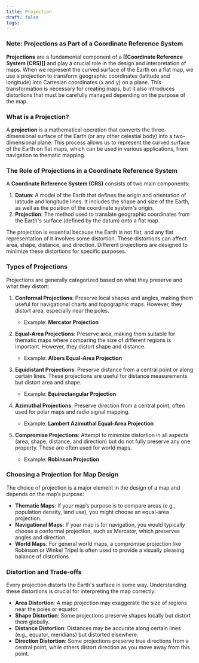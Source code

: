 ```yaml
---
title: Projection
draft: false
tags:
---
```

### **Note: Projections as Part of a Coordinate Reference System**

**Projections** are a fundamental component of a **[[Coordinate Reference System (CRS)]]** and play a crucial role in the design and interpretation of maps. When we represent the curved surface of the Earth on a flat map, we use a projection to transform geographic coordinates (latitude and longitude) into Cartesian coordinates (x and y) on a plane. This transformation is necessary for creating maps, but it also introduces distortions that must be carefully managed depending on the purpose of the map.

### **What is a Projection?**

A **projection** is a mathematical operation that converts the three-dimensional surface of the Earth (or any other celestial body) into a two-dimensional plane. This process allows us to represent the curved surface of the Earth on flat maps, which can be used in various applications, from navigation to thematic mapping.

### **The Role of Projections in a Coordinate Reference System**

A **Coordinate Reference System (CRS)** consists of two main components:
1. **Datum**: A model of the Earth that defines the origin and orientation of latitude and longitude lines. It includes the shape and size of the Earth, as well as the position of the coordinate system's origin.
2. **Projection**: The method used to translate geographic coordinates from the Earth's surface (defined by the datum) onto a flat map.

The projection is essential because the Earth is not flat, and any flat representation of it involves some distortion. These distortions can affect area, shape, distance, and direction. Different projections are designed to minimize these distortions for specific purposes.

### **Types of Projections**

Projections are generally categorized based on what they preserve and what they distort:

1. **Conformal Projections**: Preserve local shapes and angles, making them useful for navigational charts and topographic maps. However, they distort area, especially near the poles. 
   - Example: **Mercator Projection**

2. **Equal-Area Projections**: Preserve area, making them suitable for thematic maps where comparing the size of different regions is important. However, they distort shape and distance.
   - Example: **Albers Equal-Area Projection**

3. **Equidistant Projections**: Preserve distance from a central point or along certain lines. These projections are useful for distance measurements but distort area and shape.
   - Example: **Equirectangular Projection**

4. **Azimuthal Projections**: Preserve direction from a central point, often used for polar maps and radio signal mapping.
   - Example: **Lambert Azimuthal Equal-Area Projection**

5. **Compromise Projections**: Attempt to minimize distortion in all aspects (area, shape, distance, and direction) but do not fully preserve any one property. These are often used for world maps.
   - Example: **Robinson Projection**

### **Choosing a Projection for Map Design**

The choice of projection is a major element in the design of a map and depends on the map’s purpose:

- **Thematic Maps**: If your map’s purpose is to compare areas (e.g., population density, land use), you might choose an equal-area projection.
- **Navigational Maps**: If your map is for navigation, you would typically choose a conformal projection, such as Mercator, which preserves angles and direction.
- **World Maps**: For general world maps, a compromise projection like Robinson or Winkel Tripel is often used to provide a visually pleasing balance of distortions.

### **Distortion and Trade-offs**

Every projection distorts the Earth's surface in some way. Understanding these distortions is crucial for interpreting the map correctly:

- **Area Distortion**: A map projection may exaggerate the size of regions near the poles or equator.
- **Shape Distortion**: Some projections preserve shapes locally but distort them globally.
- **Distance Distortion**: Distances may be accurate along certain lines (e.g., equator, meridians) but distorted elsewhere.
- **Direction Distortion**: Some projections preserve true directions from a central point, while others distort direction as you move away from this point.

